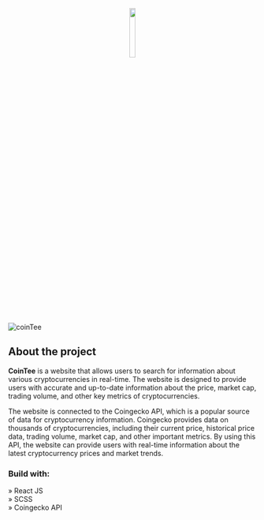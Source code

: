 <div align='center'><img style="width:16%" src='https://user-images.githubusercontent.com/105128267/220607693-29987a1c-8f0d-4835-9bfe-3b5c9f326b17.png'/></div>

![coinTee](https://user-images.githubusercontent.com/86670119/230826010-dfbe3b40-8ef6-416b-b459-94c174a43f27.png)


<h2>About the project</h2>

<p><b>CoinTee</b> is a website that allows users to search for information about various cryptocurrencies in real-time. The website is designed to provide users with accurate and up-to-date information about the price, market cap, trading volume, and other key metrics of cryptocurrencies. <br/>

The website is connected to the Coingecko API, which is a popular source of data for cryptocurrency information. Coingecko provides data on thousands of cryptocurrencies, including their current price, historical price data, trading volume, market cap, and other important metrics. By using this API, the website can provide users with real-time information about the latest cryptocurrency prices and market trends.
</p>

<h3>Build with:</h3>

» React JS <br>
» SCSS  <br>
» Coingecko API <br>
